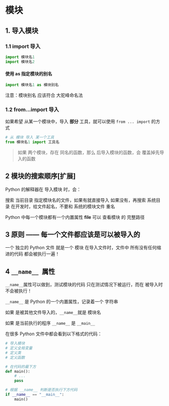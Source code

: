 # 模块
## 1. 导入模块
### 1.1 import 导入
```python
import 模块名1
import 模块名2
```

#### 使用 as 指定模块的别名
```python
import 模块名1 as 模块别名
```
注意：模块别名 应该符合 大驼峰命名法

### 1.2 from...import 导入

如果希望 从某一个模块中，导入 **部分** 工具，就可以使用 `from ... import` 的方式

```python
# 从 模块 导入 某一个工具
from 模块名1 import 工具名
```

> 如果 两个模块，存在 同名的函数，那么 后导入模块的函数，会 覆盖掉先导入的函数

## 2 模块的搜索顺序[扩展]
Python 的解释器在 导入模块 时，会：

搜索 当前目录 指定模块名的文件，如果有就直接导入
如果没有，再搜索 系统目录
在开发时，给文件起名，不要和 系统的模块文件 重名

Python 中每一个模块都有一个内置属性 __file__ 可以 查看模块 的 完整路径

## 3 原则 —— 每一个文件都应该是可以被导入的
一个 独立的 Python 文件 就是一个 模块
在导入文件时，文件中 所有没有任何缩进的代码 都会被执行一遍！


## 4 `__name__ `属性
`__name__`属性可以做到，测试模块的代码 只在测试情况下被运行，而在 被导入时不会被执行！

`__name__` 是 Python 的一个内置属性，记录着一个 字符串

如果 是被其他文件导入的，`__name__`就是 模块名

如果 是当前执行的程序 `__name__` 是 `__main__`

在很多 Python 文件中都会看到以下格式的代码：

```python
# 导入模块
# 定义全局变量
# 定义类
# 定义函数

# 在代码的最下方
def main():
    # ...
    pass

# 根据 __name__ 判断是否执行下方代码
if __name__ == "__main__":
    main()
```

